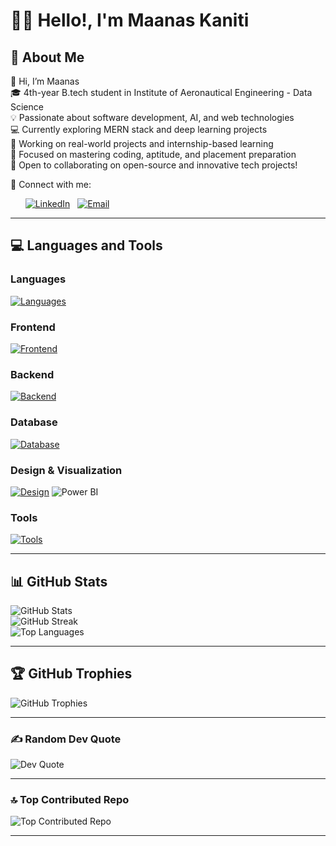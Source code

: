 # 👨‍💻 Hello!, I'm Maanas Kaniti
## 💫 About Me
👋 Hi, I’m Maanas  
🎓 4th-year B.tech student in Institute of Aeronautical Engineering - Data Science                                
💡 Passionate about software development, AI, and web technologies  
💻 Currently exploring MERN stack and deep learning projects  
🚀 Working on real-world projects and internship-based learning  
🎯 Focused on mastering coding, aptitude, and placement preparation  
🌟 Open to collaborating on open-source and innovative tech projects!

🔗 Connect with me:

&nbsp;&nbsp;&nbsp;&nbsp;&nbsp;&nbsp;[![LinkedIn](https://img.shields.io/badge/LinkedIn-%230077B5.svg?style=for-the-badge&logo=linkedin&logoColor=white)](https://linkedin.com/in/maanas-kaniti) &nbsp;&nbsp;[![Email](https://img.shields.io/badge/Email-%23D14836.svg?style=for-the-badge&logo=gmail&logoColor=white)](mailto:kanitimaanas@gmail.com)

---

## 💻 Languages and Tools

### Languages
[![Languages](https://skillicons.dev/icons?i=python,java,js)](https://skillicons.dev)

### Frontend
[![Frontend](https://skillicons.dev/icons?i=html,css,bootstrap,tailwind,react)](https://skillicons.dev)

### Backend
[![Backend](https://skillicons.dev/icons?i=nodejs,express)](https://skillicons.dev)

### Database
[![Database](https://skillicons.dev/icons?i=mongodb,mysql)](https://skillicons.dev)

### Design & Visualization
[![Design](https://skillicons.dev/icons?i=figma,powerbi)](https://skillicons.dev) ![Power BI](https://img.shields.io/badge/Power%20BI-F2C811?style=for-the-badge&logo=powerbi&logoColor=black)


### Tools
[![Tools](https://skillicons.dev/icons?i=git,github,vscode)](https://skillicons.dev)

---

## 📊 GitHub Stats
![GitHub Stats](https://github-readme-stats.vercel.app/api?username=Maanas-kaniti&theme=dark&hide_border=false&include_all_commits=true&count_private=true)  
![GitHub Streak](https://github-readme-streak-stats.herokuapp.com/?user=Maanas-kaniti&theme=dark&hide_border=true)  
![Top Languages](https://github-readme-stats.vercel.app/api/top-langs/?username=Maanas-kaniti&theme=dark&hide_border=false&include_all_commits=true&count_private=true&layout=compact)

---

## 🏆 GitHub Trophies
![GitHub Trophies](https://github-profile-trophy.vercel.app/?username=Maanas-kaniti&theme=radical&no-frame=false&no-bg=false&margin-w=4)

---

### ✍️ Random Dev Quote
![Dev Quote](https://quotes-github-readme.vercel.app/api?type=horizontal&theme=dark)

---

### 🔝 Top Contributed Repo
![Top Contributed Repo](https://github-contributor-stats.vercel.app/api?username=Maanas-kaniti&limit=5&theme=dark&combine_all_yearly_contributions=true)

---
<!-- Proudly created with GPRM (https://gprm.itsvg.in) -->
